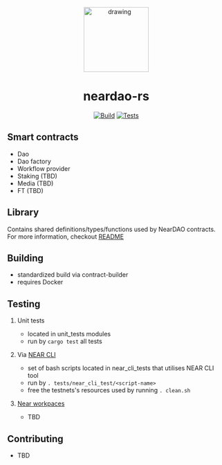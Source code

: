 <div align="center">

<img src="https://neardao.com/img/logo_neardao.png" alt="drawing" width="150"/>

<h1>neardao-rs</h1>

[![Build](https://github.com/neardaocom/app-rs/actions/workflows/build.yml/badge.svg?branch=devel%2Fnext)](https://github.com/neardaocom/app-rs/actions/workflows/build.yml)
[![Tests](https://github.com/neardaocom/app-rs/actions/workflows/tests.yml/badge.svg?branch=devel%2Fnext)](https://github.com/neardaocom/app-rs/actions/workflows/tests.yml)
    
</div>

## Smart contracts
- Dao
- Dao factory
- Workflow provider
- Staking (TBD)
- Media (TBD)
- FT (TBD)
## Library
Contains shared definitions/types/functions used by NearDAO contracts. For more information, checkout [README](library/README.md)
## Building
- standardized build via contract-builder
- requires Docker

## Testing
1. Unit tests
    - located in unit_tests modules
    - run by `cargo test` all tests

2. Via [NEAR CLI](https://docs.near.org/docs/tools/near-cli)
    - set of bash scripts located in near_cli_tests that utilises NEAR CLI tool
    - run by `. tests/near_cli_test/<script-name>`
    - free the testnets's resources used by running `. clean.sh`

3. [Near workpaces](https://github.com/near/workspaces-rs)
    - TBD

## Contributing
- TBD
